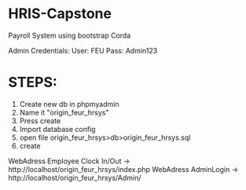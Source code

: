 # HRIS-Capstone

Payroll System using bootstrap Corda

Admin Credentials: User: 
FEU Pass: Admin123

# STEPS:

1. Create new db in phpmyadmin
2. Name it "origin_feur_hrsys"
3. Press create
4. Import database config
5. open file origin_feur_hrsys>db>origin_feur_hrsys.sql
6. create

WebAdress Employee Clock In/Out -> http://localhost/origin_feur_hrsys/index.php 
WebAdress AdminLogin            -> http://localhost/origin_feur_hrsys/Admin/